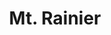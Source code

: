 ---
layout: travel
title: Mt. Rainier
excerpt: Some mountain
tags: Travel Photos
travel:
  - stop: Naches Peak Loop Trail
    mapQuery: Naches+Peak+Loop+Trail,+WA
    items: 
      - text: |
          We went around the east side of Rainier early in the morning (the only real time to go, otherwise you'll be in line waiting to enter the park). On the way is a trailhead off of 410, Naches Peak Loop Trail. It's an easy hike with great views of the surrounding area and Rainier.
      - img: https://lh3.googleusercontent.com/L_v9jA6DhxVfcAL4RVcI5Ze4WeXAtPMsZmjsmpGrIg7ahhcCmpQniMWHxwI4sK0jxWYEq0k6EAvI-so6V8zv0VyZTHTD81ywzRY5Gn22fYo2qd1T2FANR97HGiizoOCIC7AEyVJuXXo=w2400
      - img: https://lh3.googleusercontent.com/dtk3S-aq_2qHkOXdkarzczdBlyKt912g-hI3StT-t6Cu_E97AurixOeSJariYHUBi9f4NoJGeyzblHU2v0r8_gkkCdlqKhzt87ECyqxag_JH2k4Xr0bEr5fjYbgWnuHDLg-hs0G8Wf8=w2400
      - img: https://lh3.googleusercontent.com/SJpK89X-i_ARwEwOagBPyvydLvn-n5-AMdeqIJ27CROzt5p3LF1SCYSBEo529s4HuUZKXmc5rlcOfrNtFDWCkDTaQGo04XWKMCkWDWCpn7SYFPOoE073G-IFzu7PwI39w33QoZ7-Bcc=w2400
      - img: https://lh3.googleusercontent.com/UJbu3xZj281zopOOlU60iqwGa4bRVZLJLtvUKJ0essUaOEk5EAZxOIcC0yA58JCV6foRJnRXCFwGUcRbjchM030GK5QMtSAC7iNA6Z6WK1w40scBR4QGdRYfj3goASD48eW_MW75my8=w2400

  - stop: Stevens Canyon Rd
    mapQuery: Mount+Rainier,+WA
    items:
      - text: |
          We went around the east side of Rainier early in the morning (the only real time to go, otherwise you'll be in line waiting to enter the park). It's a fun drive up with great views of the tallest mountain in the state of Washington. 
      - img: https://lh3.googleusercontent.com/wbONaaXQyKsJVYnJByRpdx0trfvn5YJ7dIrbMmIQC1lMn4c1AD1dKm2MkuSrgv7eYF32jXnmHo2XwQF1WOn0C6zK9Z-M7fPc0GExmwE7x23LPz5VtNkwxJtmMVG5Kelb29cAMWKxamY=w2400
  
  - stop: Paradise
    mapQuery: Paradise+Mt.+Rainier
    items:
      - text: |
          So I'm looking at these photos I took and they just don't quite work. It's an enormous mountain that you really just need to see in person.
      - img: https://lh3.googleusercontent.com/L2hHMgIThFO-uEk6maMEfZF5tTgY_o0wjr5bbpvhxcIyxpmusdt2IBXP8xvPhpRQAW6OlLk4G2toSFAZRVx44sfeeEm32XGwKQ8DpmZi4528KqKzKnqM9MSqEEZd5_3VKHmIewZMHy4=w2400
      - text: |
          But anyway, Paradise is about as close to the peak as the general public gets, unless you're hiking up or attempting to summit it. Worth going to. It was busy, though, so we didn't stay long.<br><br>
          Down the hill a bit is Longmire, where the national park lodge is. There is a small cafe and a gift shop. Both were fairly busy, even given the COVID situation.
---